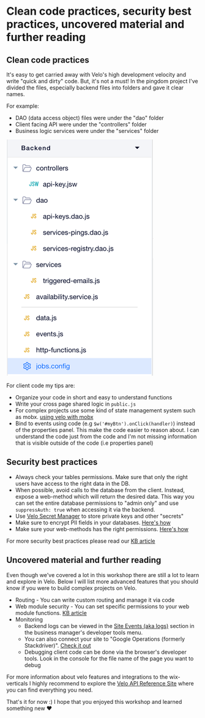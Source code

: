 # Clean code practices, security best practices, uncovered material and further reading

## Clean code practices

It's easy to get carried away with Velo's high development velocity and write "quick and dirty" code. But, it's not a must! In the pingdom project I've divided the files, especially backend files into folders and gave it clear names. 

For example:
* DAO (data access object) files were under the "dao" folder
* Client facing API were under the "controllers" folder
* Business logic services were under the "services" folder

![files structure](assets/files-structure.png)

For client code my tips are:

* Organize your code in short and easy to understand functions
* Write your cross page shared logic in `public.js`
* For complex projects use some kind of state management system such as mobx. [using velo with mobx](https://www.youtube.com/watch?v=1tAAErlj9og)
* Bind to events using code (e.g `$w('#myBtn').onClick(handler)`) instead of the properties panel. This make the code easier to reason about. I can understand the code just from the code and I'm not missing information that is visible outside of the code (i.e properties panel)


## Security best practices

* Always check your tables permissions. Make sure that only the right users have access to the right data in the DB.
* When possible, avoid calls to the database from the client. Instead, expose a web-method which will return the desired data. This way you can set the entire database permissions to "admin only" and use `suppressAuth: true` when accessing it via the backend.
* Use [Velo Secret Manager](https://www.wix.com/velo/reference/wix-secrets-backend) to store private keys and other "secrets"
* Make sure to encrypt PII fields in your databases. [Here's how](https://support.wix.com/en/article/storing-personally-identifiable-information-pii-data-using-content-manager)
* Make sure your web-methods has the right permissions. [Here's how](https://support.wix.com/en/article/velo-about-web-module-permissions)

For more security best practices please read our [KB article](https://support.wix.com/en/article/velo-security-best-practices)


## Uncovered material and further reading

Even though we've covered a lot in this workshop there are still a lot to learn and explore in Velo. Below I will list more advanced features that you should know if you were to build complex projects on Velo.

* Routing - You can write custom routing and manage it via code
* Web module security - You can set specific permissions to your web module functions. [KB article](https://support.wix.com/en/article/velo-security-best-practices)
* Monitoring 
    * Backend logs can be viewed in the [Site Events (aka logs)](https://manage.wix.com/account/site-selector/?actionUrl=https%3A%2F%2Fmanage.wix.com%2Fdashboard%2F%7BmetaSiteId%7D%2Fsettings%2Fmonitoring%2Fsite-events&title=Site+Events&primaryButtonText=Select) section in the business manager's developer tools menu.
    * You can also connect your site to "Google Operations (formerly Stackdriver)". [Check it out](https://manage.wix.com/account/site-selector/?actionUrl=https%3A%2F%2Fmanage.wix.com%2Fdashboard%2F%7BmetaSiteId%7D%2Fsettings%2Fmonitoring&title=Logs&primaryButtonText=Select) 
    * Debugging client code can be done via the browser's developer tools. Look in the console for the file name of the page you want to debug

For more information about velo features and integrations to the wix-verticals I highly recommend to explore the [Velo API Reference Site](https://www.wix.com/velo/reference/api-overview) where you can find everything you need.

That's it for now :) I hope that you enjoyed this workshop and learned something new ❤️
